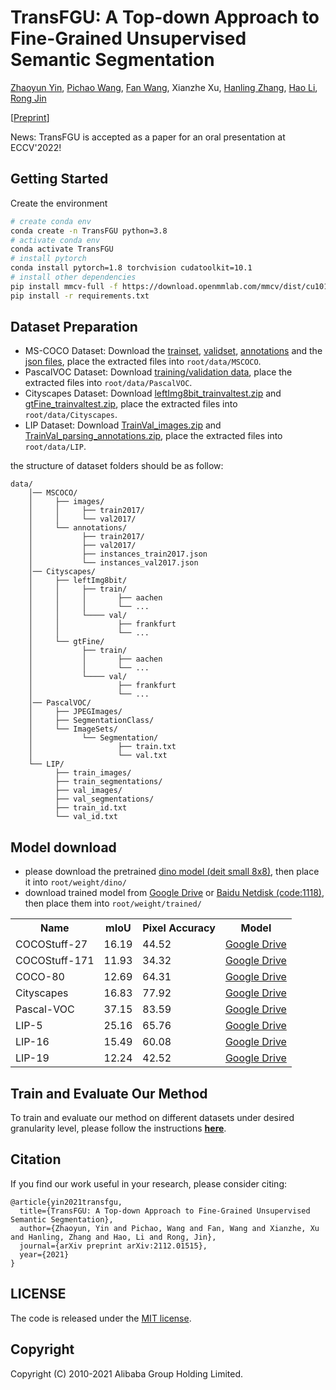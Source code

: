 # TransFGU: A Top-down Approach to Fine-Grained Unsupervised Semantic Segmentation
[Zhaoyun Yin](https://github.com/zyy-cn),
[Pichao Wang](https://sites.google.com/site/pichaossites/),
[Fan Wang](https://scholar.google.com/citations?user=WCRGTHsAAAAJ&hl=en),
Xianzhe Xu,
[Hanling Zhang](http://design.hnu.edu.cn/info/1023/5767.htm),
[Hao Li](https://scholar.google.com/citations?user=pHN-QIwAAAAJ&hl=zh-CN),
[Rong Jin](https://scholar.google.com/citations?user=CS5uNscAAAAJ&hl=zh-CN)

[[Preprint](https://arxiv.org/abs/2112.01515)]


News: TransFGU is accepted as a paper for an oral presentation at ECCV'2022!


## Getting Started

Create the environment

```bash
# create conda env
conda create -n TransFGU python=3.8
# activate conda env
conda activate TransFGU
# install pytorch
conda install pytorch=1.8 torchvision cudatoolkit=10.1
# install other dependencies
pip install mmcv-full -f https://download.openmmlab.com/mmcv/dist/cu101/torch1.8.0/index.html
pip install -r requirements.txt
```

## Dataset Preparation

- MS-COCO Dataset: Download the [trainset](http://images.cocodataset.org/zips/train2017.zip), [validset](http://images.cocodataset.org/zips/val2017.zip), [annotations](http://calvin.inf.ed.ac.uk/wp-content/uploads/data/cocostuffdataset/stuffthingmaps_trainval2017.zip) and the [json files](http://images.cocodataset.org/annotations/annotations_trainval2017.zip), place the extracted files into `root/data/MSCOCO`.
- PascalVOC Dataset: Download [training/validation data](http://host.robots.ox.ac.uk/pascal/VOC/voc2012/VOCtrainval_11-May-2012.tar), place the extracted files into `root/data/PascalVOC`.
- Cityscapes Dataset: Download [leftImg8bit_trainvaltest.zip](https://www.cityscapes-dataset.com/file-handling/?packageID=3) and [gtFine_trainvaltest.zip](https://www.cityscapes-dataset.com/file-handling/?packageID=1), place the extracted files into `root/data/Cityscapes`.
- LIP Dataset: Download [TrainVal_images.zip](https://drive.google.com/file/d/0BzvH3bSnp3E9cVl3b3pKdmFlclE/view?usp=sharing&resourcekey=0-0crLyOF_Tj-hPDLS89DtqA) and [TrainVal_parsing_annotations.zip](https://drive.google.com/file/d/15tifhBogDs_oBUKaUf362vzZTlIdzktv/view?usp=sharing), place the extracted files into `root/data/LIP`.

the structure of dataset folders should be as follow:
~~~
data/
    │── MSCOCO/
    │     ├── images/
    │     │     ├── train2017/
    │     │     └── val2017/
    │     └── annotations/
    │           ├── train2017/
    │           ├── val2017/
    │           ├── instances_train2017.json
    │           └── instances_val2017.json
    │── Cityscapes/
    │     ├── leftImg8bit/
    │     │     ├── train/
    │     │     │       ├── aachen
    │     │     │       └── ...
    │     │     └──── val/
    │     │             ├── frankfurt
    │     │             └── ...
    │     └── gtFine/
    │           ├── train/
    │           │       ├── aachen
    │           │       └── ...
    │           └──── val/
    │                   ├── frankfurt
    │                   └── ...
    │── PascalVOC/
    │     ├── JPEGImages/
    │     ├── SegmentationClass/
    │     └── ImageSets/
    │           └── Segmentation/
    │                   ├── train.txt
    │                   └── val.txt
    └── LIP/
          ├── train_images/
          ├── train_segmentations/
          ├── val_images/
          ├── val_segmentations/
          ├── train_id.txt
          └── val_id.txt
~~~


## Model download
- please download the pretrained [dino model (deit small 8x8)](https://dl.fbaipublicfiles.com/dino/dino_deitsmall8_pretrain/dino_deitsmall8_pretrain.pth), then place it into `root/weight/dino/` 
- download trained model from [Google Drive](https://drive.google.com/drive/folders/1vHKLrAE51mLTK-5DpzByQ_g1RAjmONyi?usp=sharing) or [Baidu Netdisk (code:1118)](https://pan.baidu.com/s/1N7GSzcMOi9C3mgpUsIa4oA), then place them into `root/weight/trained/` 

<table>
  <tr>
    <th>Name</th>
    <th>mIoU</th>
    <th>Pixel Accuracy</th>
    <th>Model</th>
  </tr>
  <tr>
    <td>COCOStuff-27</td>
    <td>16.19</td>
    <td>44.52</td>
    <td><a href="https://drive.google.com/file/d/1cEQj1YqxbxrechgbWcRsbLD1tGVSKOkx/view?usp=sharing">Google Drive</a></td>
  </tr>
  <tr>
    <td>COCOStuff-171</td>
    <td>11.93</td>
    <td>34.32</td>
    <td><a href="https://drive.google.com/file/d/1NCGDHDS1gSIiI02dtbolcNY63ohOvMLM/view?usp=sharing">Google Drive</a></td>
  </tr>
  <tr>
    <td>COCO-80</td>
    <td>12.69</td>
    <td>64.31</td>
    <td><a href="https://drive.google.com/file/d/1v1ogrw68DGCSU72CGqMq7h6aYYM13NUU/view?usp=sharing">Google Drive</a></td>
  </tr>
  <tr>
    <td>Cityscapes</td>
    <td>16.83</td>
    <td>77.92</td>
    <td><a href="https://drive.google.com/file/d/10Nh3uONXZ5DspEzbFMoOIKSVe6w2i6ya/view?usp=sharing">Google Drive</a></td>
  </tr>
  <tr>
    <td>Pascal-VOC</td>
    <td>37.15</td>
    <td>83.59</td>
    <td><a href="https://drive.google.com/file/d/1qJDIa-4lTP6-HxArJhk-DLjQOnCYq5p2/view?usp=sharing">Google Drive</a></td>
  </tr>
  <tr>
    <td>LIP-5</td>
    <td>25.16</td>
    <td>65.76</td>
    <td><a href="https://drive.google.com/file/d/1yqsg2CX6KxnDVlnD1TgoWQqEGcfG8O3x/view?usp=sharing">Google Drive</a></td>
  </tr>
  <tr>
    <td>LIP-16</td>
    <td>15.49</td>
    <td>60.08</td>
    <td><a href="https://drive.google.com/file/d/1AUbDQ0T1bhPE0GtIGvRe-GkTv0zymw45/view?usp=sharing">Google Drive</a></td>
  </tr>
  <tr>
    <td>LIP-19</td>
    <td>12.24</td>
    <td>42.52</td>
    <td><a href="https://drive.google.com/file/d/1Gevpy9_YIumFMRDDkJTyQJjIT7V_o8iK/view?usp=sharing">Google Drive</a></td>
  </tr>
</table>


## Train and Evaluate Our Method
To train and evaluate our method on different datasets under desired granularity level, please follow the instructions [**here**](Command.md).

## Citation
If you find our work useful in your research, please consider citing:

    @article{yin2021transfgu,
      title={TransFGU: A Top-down Approach to Fine-Grained Unsupervised Semantic Segmentation},
      author={Zhaoyun, Yin and Pichao, Wang and Fan, Wang and Xianzhe, Xu and Hanling, Zhang and Hao, Li and Rong, Jin},
      journal={arXiv preprint arXiv:2112.01515},
      year={2021}
    }

## LICENSE
The code is released under the [MIT license](LICENSE).

## Copyright
Copyright (C) 2010-2021 Alibaba Group Holding Limited.